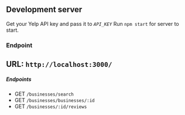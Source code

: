 ## Development server

Get your Yelp API key and pass it to *`API_KEY`*
Run `npm start` for server to start.

### Endpoint
 URL: `http://localhost:3000/`
 -
 ##### Endpoints
 - GET `/businesses/search`
 - GET `/businesses/businesses/:id`
 - GET `/businesses/:id/reviews`
